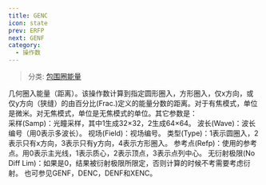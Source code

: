 ```yaml
---
title: GENC
icon: state
prev: ERFP
next: GENF
category:
  - 操作数
---
```


> 分类: [包围圈能量](/hb/operands/131/890/  "Zemax 操作数 包围圈能量")

几何圈入能量（距离）。该操作数计算到指定圆形圈入，方形圈入，仅x方向，或仅y方向（狭缝）的由百分比(Frac.)定义的能量分数的距离。对于有焦模式，单位是微米。对无焦模式，单位是无焦模式的单位。其它参数是：  
采样(Samp)：光瞳采样，其中1生成32×32，2生成64×64。 
波长(Wave)：波长编号（用0表示多波长）。 
视场(Field)：视场编号。 
类型(Type)：1表示圆圈入，2表示只有x方向，3表示只有y方向，4表示方形圈入。 
参考点(Refp)：使用的参考点。用0表示主光线，1表示质心，2表示顶点，3表示点列中心。 
无衍射极限(No Diff Lim)：如果是0，结果被衍射极限所限定，否则计算的时候不考需要考虑衍射。 
也可参见GENF，DENC，DENF和XENC。